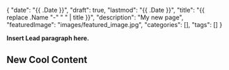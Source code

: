 {
   "date": "{{ .Date }}",
   "draft": true,
   "lastmod": "{{ .Date }}",
   "title": "{{ replace .Name "-" " " | title }}",
   "description": "My new page",
   "featuredImage": "images/featured_image.jpg",
   "categories": [],
   "tags": []
}

**Insert Lead paragraph here.**

## New Cool Content